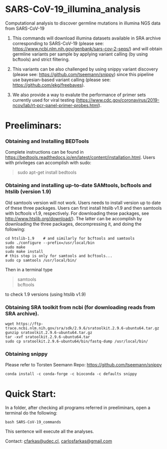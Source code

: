 # SARS-CoV-19_illumina_analysis
Computational analysis to discover germline mutations in illumina NGS data from SARS-CoV-19 

1) This commands will download illumina datasets available in SRA archive corresponding to SARS-CoV-19 (please see: https://www.ncbi.nlm.nih.gov/genbank/sars-cov-2-seqs/) and will obtain germline variants per sample by applying variant calling (by using bcftools) and strict filtering. 

2) This variants can be also challenged by using snippy variant discovery (please see: https://github.com/tseemann/snippy) since this pipeline use bayesian-based variant calling (please see: https://github.com/ekg/freebayes). 

3) We also provide a way to evalute the performance of primer sets currently used for viral testing (https://www.cdc.gov/coronavirus/2019-ncov/lab/rt-pcr-panel-primer-probes.html). 

# Preeliminars: 

### Obtaining and Installing BEDTools
Complete instructions can be found in https://bedtools.readthedocs.io/en/latest/content/installation.html. Users with privileges can accomplish with sudo: 

>sudo apt-get install bedtools

### Obtaining and installing up-to-date SAMtools, bcftools and htslib (version 1.9)
Old samtools version will not work. Users needs to install version up to date of these three packages. Users can first install htslib v1.9 and then samtools with bcftools v1.9, respectively. For downloading these packages, see http://www.htslib.org/download/). The latter can be accomplish by downloading the three packages, decompressing it, and doing the following:
```
cd htslib-1.9    # and similarly for bcftools and samtools
sudo ./configure --prefix=/usr/local/bin
sudo make
sudo make install
# this step is only for samtools and bcftools...
sudo cp samtools /usr/local/bin/
```
Then in a terminal type
>samtools<br>bcftools

to check 1.9 versions (using htslib v1.9)

### Obtaining SRA toolkit from ncbi (for downloading reads from SRA archive).
```
wget https://ftp-trace.ncbi.nlm.nih.gov/sra/sdk/2.9.6/sratoolkit.2.9.6-ubuntu64.tar.gz
gunzip sratoolkit.2.9.6-ubuntu64.tar.gz
tar -xvf sratoolkit.2.9.6-ubuntu64.tar
sudo cp sratoolkit.2.9.6-ubuntu64/bin/fastq-dump /usr/local/bin/
```

### Obtaining snippy 

Please refer to Torsten Seemann Repo: https://github.com/tseemann/snippy
```
conda install -c conda-forge -c bioconda -c defaults snippy
```

# Quick Start:

In a folder, after checking all programs referred in preeliminars, open a terminal do the following: 

```
bash SARS-CoV-19_commands 
```
This sentence will execute all the analyses. 

Contact: cfarkas@udec.cl, carlosfarkas@gmail.com
